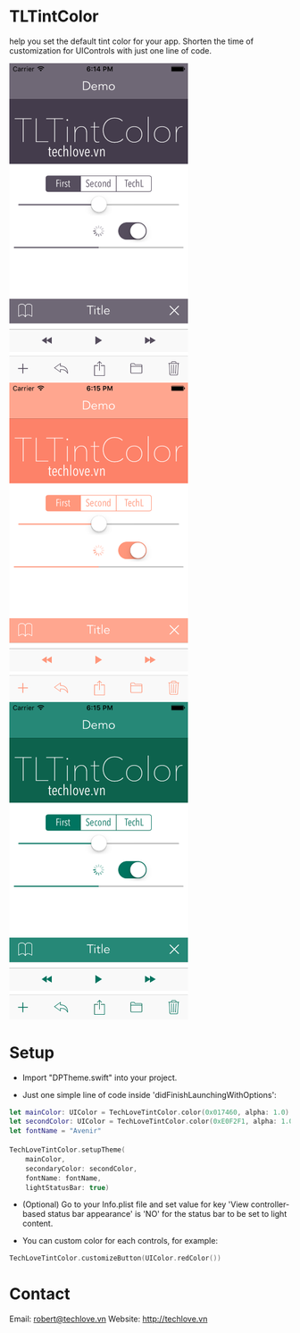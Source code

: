 # TLTintColor
help you set the default tint color for your app.
Shorten the time of customization for UIControls with just one line of code.

<img src="https://raw.githubusercontent.com/TechLoveVN/TLTintColor/master/Screenshot1.png" alt="Screenshot" style="width: 320px;"/>
<img src="https://raw.githubusercontent.com/TechLoveVN/TLTintColor/master/Screenshot2.png" alt="Screenshot" style="width: 320px;"/>
<img src="https://raw.githubusercontent.com/TechLoveVN/TLTintColor/master/Screenshot3.png" alt="Screenshot" style="width: 320px;"/>

# Setup
- Import "DPTheme.swift" into your project.

- Just one simple line of code inside 'didFinishLaunchingWithOptions':
``` swift
let mainColor: UIColor = TechLoveTintColor.color(0x017460, alpha: 1.0)
let secondColor: UIColor = TechLoveTintColor.color(0xE0F2F1, alpha: 1.0)
let fontName = "Avenir"

TechLoveTintColor.setupTheme(
	mainColor,
	secondaryColor: secondColor,
	fontName: fontName,
	lightStatusBar: true)
```

- (Optional) Go to your Info.plist file and set value for key 'View controller-based status bar appearance' is 'NO' for the status bar to be set to light content.

- You can custom color for each controls, for example:
``` swift
TechLoveTintColor.customizeButton(UIColor.redColor())
```


# Contact
Email: robert@techlove.vn Website: http://techlove.vn
